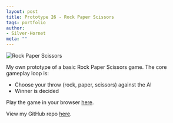 ```yaml
---
layout: post
title: Prototype 26 - Rock Paper Scissors
tags: portfolio
author:
- Silver-Hornet
meta: ""
---
```


![Rock Paper Scissors]({{site.url}}/rock-paper-scissors.gif)

My own prototype of a basic Rock Paper Scissors game. The core gameplay loop is:

- Choose your throw (rock, paper, scissors) against the AI
- Winner is decided

Play the game in your browser [here](https://play.unity.com/mg/other/rock-paper-scissors-4).

View my GitHub repo [here](https://github.com/silver-hornet/rock-paper-scissors).